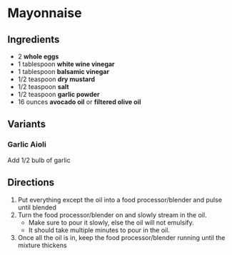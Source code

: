 # Mayonnaise

## Ingredients

- 2 **whole eggs**
- 1 tablespoon **white wine vinegar**
- 1 tablespoon **balsamic vinegar**
- 1/2 teaspoon **dry mustard**
- 1/2 teaspoon **salt**
- 1/2 teaspoon **garlic powder**
- 16 ounces **avocado oil** or **filtered olive oil**

## Variants

### Garlic Aioli

Add 1/2 bulb of garlic

## Directions

1. Put everything except the oil into a food processor/blender and pulse until blended
1. Turn the food processor/blender on and slowly stream in the oil.
    - Make sure to pour it slowly, else the oil will not emulsify.
    - It should take multiple minutes to pour in the oil.
1. Once all the oil is in, keep the food processor/blender running until the mixture thickens
